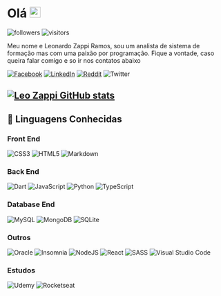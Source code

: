 # Olá <img src="https://media.giphy.com/media/hvRJCLFzcasrR4ia7z/giphy.gif" width="25px">

![followers](https://img.shields.io/github/followers/LeonardoZappiRamos?style=for-the-badge)
![visitors](https://img.shields.io/github/watchers/LeonardoZappiRamos/LeonardoZappiRamos?style=for-the-badge)

Meu nome e Leonardo Zappi Ramos, sou um analista de sistema de formação mas com uma paixão por programação.
Fique a vontade, caso queira falar comigo e so ir nos contatos abaixo

[![Facebook](https://img.shields.io/badge/Facebook-%231877F2.svg?style=for-the-badge&logo=Facebook&logoColor=white)](https://www.facebook.com/LeoZappi)
[![LinkedIn](https://img.shields.io/badge/linkedin-%230077B5.svg?style=for-the-badge&logo=linkedin&logoColor=white)](https://www.linkedin.com/in/leonardo-zappi-ramos-51915910b/)
[![Reddit](https://img.shields.io/badge/Reddit-FF4500?style=for-the-badge&logo=reddit&logoColor=white)](https://www.reddit.com/user/DjalmaCobra)
![Twitter](https://img.shields.io/badge/leo_zappi-%231DA1F2.svg?style=for-the-badge&logo=Twitter&logoColor=white)

## [![Leo Zappi GitHub stats](https://github-readme-stats.vercel.app/api?username=LeonardoZappiRamos&show_icons=true&theme=city_lights)](https://github.com/anuraghazra/github-readme-stats)

## 🧠 Linguagens Conhecidas

### Front End

![CSS3](https://img.shields.io/badge/css3-%231572B6.svg?style=for-the-badge&logo=css3&logoColor=white)
![HTML5](https://img.shields.io/badge/html5-%23E34F26.svg?style=for-the-badge&logo=html5&logoColor=white)
![Markdown](https://img.shields.io/badge/markdown-%23000000.svg?style=for-the-badge&logo=markdown&logoColor=white)

### Back End

![Dart](https://img.shields.io/badge/dart-%230175C2.svg?style=for-the-badge&logo=dart&logoColor=white)
![JavaScript](https://img.shields.io/badge/javascript-%23323330.svg?style=for-the-badge&logo=javascript&logoColor=%23F7DF1E)
![Python](https://img.shields.io/badge/python-3670A0?style=for-the-badge&logo=python&logoColor=ffdd54)
![TypeScript](https://img.shields.io/badge/typescript-%23007ACC.svg?style=for-the-badge&logo=typescript&logoColor=white)

### Database End

![MySQL](https://img.shields.io/badge/mysql-%2300f.svg?style=for-the-badge&logo=mysql&logoColor=white)
![MongoDB](https://img.shields.io/badge/MongoDB-%234ea94b.svg?style=for-the-badge&logo=mongodb&logoColor=white)
![SQLite](https://img.shields.io/badge/sqlite-%2307405e.svg?style=for-the-badge&logo=sqlite&logoColor=white)

### Outros

![Oracle](https://img.shields.io/badge/Oracle-F80000?style=for-the-badge&logo=oracle&logoColor=white)
![Insomnia](https://img.shields.io/badge/Insomnia-black?style=for-the-badge&logo=insomnia&logoColor=5849BE)
![NodeJS](https://img.shields.io/badge/node.js-6DA55F?style=for-the-badge&logo=node.js&logoColor=white)
![React](https://img.shields.io/badge/react-%2320232a.svg?style=for-the-badge&logo=react&logoColor=%2361DAFB)
![SASS](https://img.shields.io/badge/SASS-hotpink.svg?style=for-the-badge&logo=SASS&logoColor=white)
![Visual Studio Code](https://img.shields.io/badge/Visual%20Studio%20Code-0078d7.svg?style=for-the-badge&logo=visual-studio-code&logoColor=white)

### Estudos

![Udemy](https://img.shields.io/badge/Udemy-A435F0?style=for-the-badge&logo=Udemy&logoColor=white)
![Rocketseat](https://img.shields.io/badge/Rocketseat-Discovery-darkblue?style=for-the-badge)
